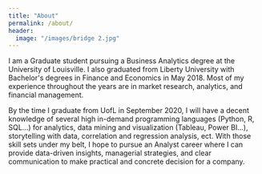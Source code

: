 ```yaml
---
title: "About"
permalink: /about/
header:
  image: "/images/bridge 2.jpg"
---
```


I am a Graduate student pursuing a Business Analytics degree at the University of Louisville. I also graduated from Liberty University with Bachelor's degrees in Finance and Economics in May 2018. Most of my experience throughout the years are in market research, analytics, and financial management.

By the time I graduate from UofL in September 2020, I will have a decent knowledge of several high in-demand programming languages (Python, R, SQL...) for analytics, data mining and visualization (Tableau, Power BI...), storytelling with data, correlation and regression analysis, ect. With those skill sets under my belt, I hope to pursue an Analyst career where I can provide data-driven insights, managerial strategies, and clear communication to make practical and concrete decision for a company.
